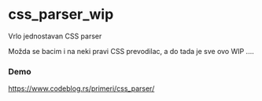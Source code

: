 # css_parser_wip
Vrlo jednostavan CSS parser

Možda se bacim i na neki pravi CSS prevodilac, a do tada je sve ovo WIP ....

### Demo

https://www.codeblog.rs/primeri/css_parser/
